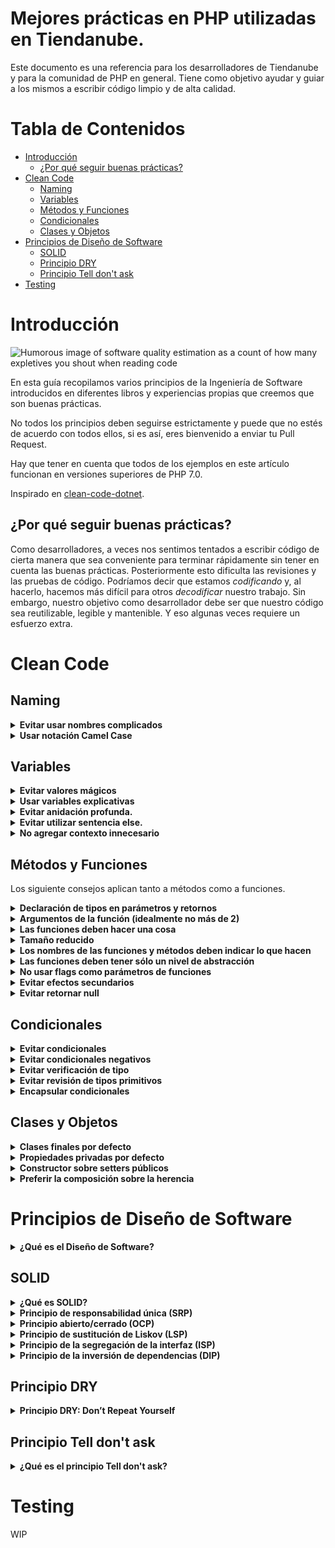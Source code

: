 # Mejores prácticas en PHP utilizadas en Tiendanube.

Este documento es una referencia para los desarrolladores de Tiendanube y para la comunidad de PHP en general. Tiene como objetivo ayudar y guiar a los mismos a escribir código limpio y de alta calidad.

# Tabla de Contenidos

- [Introducción](#intro)
    - [¿Por qué seguir buenas prácticas?](#best-practices)
- [Clean Code](#clean-code)
  - [Naming](#naming)
  - [Variables](#variables)
  - [Métodos y Funciones](#mtodos-y-funciones)
  - [Condicionales](#condicionales)
  - [Clases y Objetos](#clases-y-objetos)
- [Principios de Diseño de Software](#principios-de-diseo-de-software)
  - [SOLID](#solid)
  - [Principio DRY](#principio-dry)
  - [Principio Tell don't ask](#principio-tell-dont-ask)
- [Testing](#testing)

# <a name="intro">Introducción</a>

![Humorous image of software quality estimation as a count of how many expletives you shout when reading code](http://www.osnews.com/images/comics/wtfm.jpg)

En esta guía recopilamos varios principios de la Ingeniería de Software introducidos en diferentes libros y experiencias propias que creemos que son buenas prácticas.

No todos los principios deben seguirse estrictamente y puede que no estés de acuerdo con todos ellos, si es así, eres bienvenido a enviar tu Pull Request.

Hay que tener en cuenta que todos de los ejemplos en este artículo funcionan en versiones superiores de PHP 7.0.

Inspirado en [clean-code-dotnet](https://github.com/thangchung/clean-code-dotnet/blob/master/README.md).

## <a name="best-practices">¿Por qué seguir buenas prácticas?</a>
Como desarrolladores, a veces nos sentimos tentados a escribir código de cierta manera que sea conveniente para terminar rápidamente sin tener en cuenta las buenas prácticas. Posteriormente esto dificulta las revisiones y las pruebas de código.
Podríamos decir que estamos _codificando_ y, al hacerlo, hacemos más difícil para otros _decodificar_ nuestro trabajo. Sin embargo, nuestro objetivo como desarrollador debe ser que nuestro código sea reutilizable, legible y mantenible. Y eso algunas veces requiere un esfuerzo extra.

# Clean Code

## Naming

<details>
  <summary><b>Evitar usar nombres complicados</b></summary>
Un buen nombre permite que los desarrolladores entiendan fácilmente el código. El nombre debe reflejar lo que hace y dar contexto.

**Mal:**

```php
$ymdstr = $moment->format('y-m-d');
```

**Bien:**

```php
$currentDate = $moment->format('y-m-d');
```

**[⬆ Volver](#tabla-de-contenidos)**

</details>

<details>
  <summary><b>Usar notación Camel Case</b></summary>

Usar la [notación CamelCase](https://en.wikipedia.org/wiki/Camel_case) para variables, clases, métodos y funciones.

**Mal:**

```php
$customerphone = '1134971828';

public function calculate_product_price(int $productid, int $quantity)
{
    // some logic
}
```

**Bien:**

```php
$customerPhone = '1134971828';

public function calculateProductPrice(int $productId, int $quantity)
{
    // some logic
}
```

**[⬆ Volver](#tabla-de-contenidos)**

</details>

## Variables

<details>
  <summary><b>Evitar valores mágicos</b></summary>

Valores mágicos se refiere a los valores constantes que se especifican directamente dentro del código. Con frecuencia, dichos valores terminan duplicados dentro del sistema y se convierten en una fuente común de errores cuando se realizan cambios. 

**Mal:**

```php
class Payment 
{
    public function isPending()
    {
        if ($this->status === "pending") 
        { 
            // lógica aquí 
        }
    }
}
```

**Bien:**

```php
class Payment 
{
    const STATUS_PENDING = 'pending';

    public function isPending()
    {
        if ($this->status === self::STATUS_PENDING) 
        { 
            // lógica aquí 
        }
    }
}
```
De esta manera solo tenemos que cambiar en un único lugar centralizado.`

**[⬆ Volver](#tabla-de-contenidos)**

</details>

<details>
  <summary><b>Usar variables explicativas</b></summary>

No fuerce al lector del código a traducir lo que significa la variable. **Explícito es mejor que implícito**.

**Mal:**

```php
$address = 'Avenida Rivadavia 1678, 1406';
$cityZipCodeRegex = '/^[^,]+,\s*(.+?)\s*(\d{4})$/';
preg_match($cityZipCodeRegex, $address, $matches);

saveCityZipCode($matches[1], $matches[2]);
```

**No tan mal:**

```php
$address = 'Avenida Rivadavia 1678, 1406';
$cityZipCodeRegex = '/^[^,]+,\s*(.+?)\s*(\d{4})$/';
preg_match($cityZipCodeRegex, $address, $matches);

[, $street, $zipCode] = $matches;
saveCityZipCode($street, $zipCode);
```

**Bien:**
Al utilizar subpatrones es más fácil entender la expresión regular.
```php
$address = 'Avenida Rivadavia 1678, 1406';
$cityZipCodeRegex = '/^[^,]+,\s*(?<street>.+?)\s*(?<zipCode>\d{4})$/';
preg_match($cityZipCodeRegex, $address, $matches);

saveCityZipCode($matches['street'], $matches['zipCode']);
```

**[⬆ Volver](#tabla-de-contenidos)**

</details>

<details>
  <summary><b>Evitar anidación profunda.</b></summary>

Debemos minimizar al máximo los niveles de indentación. Muchas declaraciones if-else anidadas pueden hacer tu código difícil de seguir. 

**Mal**

```php
function isShopOpen($day): bool
{
    if ($day) {
        if (is_string($day)) {
            $day = strtolower($day);
            if ($day === 'friday') {
                return true;
            } elseif ($day === 'saturday') {
                return true;
            } elseif ($day === 'sunday') {
                return true;
            } else {
                return false;
            }
        } else {
            return false;
        }
    } else {
        return false;
    }
}
```

**Bien**

```php
function isShopOpen(string $day): bool
{
    if (empty($day)) {
        return false;
    }

    $openingDays = [
        'friday', 'saturday', 'sunday'
    ];

    return in_array(strtolower($day), $openingDays, true);
}
```

**[⬆ Volver](#tabla-de-contenidos)**

</details>

<details>
  <summary><b>Evitar utilizar sentencia else.</b></summary>

La sentencia `else` puede dificultar la lectura del código si la sentencia `if` contiene demasiado código. 

**Mal**

```php
if ($product->hasStock()) {
    // mucho código...
} else {
    return false;
}
```

**Bien**

Para evitar utilizar la sentencia `else` podemos utilizar Cláusulas de Guarda.
Las cláusulas de guarda es una técnica sensilla que consiste en negar la condición de la consulta y eliminar la sentencia `else`.
```php
if (!$product->hasStock()) {
    return false;
}

// código...
```
**[⬆ Volver](#tabla-de-contenidos)**

</details>

<details>
  <summary><b>No agregar contexto innecesario</b></summary>

Si el nombre de tu clase/objeto te dice algo, no lo repitas en el nombre del atributo.

**Mal:**

```php
class Product
{
    private $productPrice;
    private $productStock;
    private $productDescription;

    //...
}
```

**Bien:**

```php
class Product
{
    private $price;
    private $stock;
    private $description;

    //...
}
```

**[⬆ Volver](#tabla-de-contenidos)**

</details>

## <a name="mtodos-y-funciones">Métodos y Funciones</a>
Los siguiente consejos aplican tanto a métodos como a funciones.

<details>
  <summary><b>Declaración de tipos en parámetros y retornos</b></summary>
  
  Desde PHP 7 podemos utilizar la declaración de tipos para los argumentos de entrada y salida de nuestras funciones y métodos. 

**Mal:**

```php
function sum($val1, $val2)
{
    return $val1 + $val2;
}
```

**Bien:**

```php
function sum(int $val1, int $val2): int
{
    return $val1 + $val2;
}
```

**[⬆ Volver](#tabla-de-contenidos)**

</details>

<details>
  <summary><b>Argumentos de la función (idealmente no más de 2)</b></summary>

El número ideal de argumentos es cero, después uno (monádico) y después dos (diádico). Siempre debes evitar desarrollar funciones o métodos con tres o más argumentos (poliádico). Más de dos argumentos significa que el método esta haciendo demasiadas cosas.
Para los casos en donde se necesiten más de dos argumentos, es mejor utilizar un objeto como argumento.

**Mal:**

```php
function createProduct(string $title, string $description, float $price, int $stock): void
{
    // ...
}
```

**Bien:**

```php
class ProductConfig
{
    private string $title;
    private string $description;
    private float $price;
    private int $stock;

    public function __construct(string $title, string $description, float $price, int $stock) 
    {
        $this->title = $title;
        $this->description = $description;
        $this->price = $price;
        $this->stock = $stock;
    }
}

$config = new ProductConfig('foo', 'bar', 10.0, 100);
createProduct($config);

function createProduct(ProductConfig $config): void
{
    // ...
}
```

**[⬆ Volver](#tabla-de-contenidos)**

</details>

<details>
  <summary><b>Las funciones deben hacer una cosa</b></summary>

Cuando las funciones hacen más de una acción, se vuelven difíciles de razonar y probar. Cuando puedes aislar una función en una sola acción, ellas pueden ser refactorizadas con facilidad y el código será mucho más fácil de leer y reutilizar.

**Mal:**

```php
function emailClients(array $clients): void
{
    foreach ($clients as $client) {
        $clientRecord = $db->find($client);
        if ($clientRecord->isActive()) {
            email($client);
        }
    }
}
```

**Bien:**

```php
function emailClients(array $clients): void
{
    $activeClients = activeClients($clients);
    array_walk($activeClients, 'email');
}

function activeClients(array $clients): array
{
    return array_filter($clients, 'isClientActive');
}

function isClientActive(int $client): bool
{
    $clientRecord = $db->find($client);

    return $clientRecord->isActive();
}
```

**[⬆ Volver](#tabla-de-contenidos)**

</details>

<details>
  <summary><b>Tamaño reducido</b></summary>

La primera regla de las funciones es que deben ser de tamaño reducido. La segunda regla es que deben ser todavía más reducidos.
La experiencia cuenta que las funciones con más de 20 líneas de código aproximadamente, esconden más de una acción.

**[⬆ Volver](#tabla-de-contenidos)**

</details>

<details>
  <summary><b>Los nombres de las funciones y métodos deben indicar lo que hacen</b></summary>

**Mal:**

```php
class Email
{
    //...

    public function handle(): void
    {
        mail($this->to, $this->subject, $this->body);
    }
}

$message = new Email(...);
// ¿Qué es esto? ¿Un "manejador" para los mensajes? 🤔
$message->handle();
```

**Bien:**

```php
class Email 
{
    //...

    public function send(): void
    {
        mail($this->to, $this->subject, $this->body);
    }
}

$message = new Email(...);
// Limpio y obvio
$message->send();
```

**[⬆ Volver](#tabla-de-contenidos)**

</details>

<details>
  <summary><b>Las funciones deben tener sólo un nivel de abstracción</b></summary>
  
Cuando existe más de un nivel de abstracción usualmente es porque la función está haciendo demasiado. Dividirlas en funciones más pequeñas lleva a la reutilización de las mismas y facilita las pruebas.

**Mal:**

```php
function parseBetterJSAlternative(string $code): void
{
    $regexes = [
        // ...
    ];

    $statements = explode(' ', $code);
    $tokens = [];
    foreach ($regexes as $regex) {
        foreach ($statements as $statement) {
            // ...
        }
    }

    $ast = [];
    foreach ($tokens as $token) {
        // lex...
    }

    foreach ($ast as $node) {
        // convertir...
    }
}
```

**También mal:**

Hemos separado algunas de las funcionalidades, pero la función parseBetterJSAlternative() todavía es muy compleja e imposible de probar.

```php
function tokenize(string $code): array
{
    $regexes = [
        // ...
    ];

    $statements = explode(' ', $code);
    $tokens = [];
    foreach ($regexes as $regex) {
        foreach ($statements as $statement) {
            $tokens[] = /* ... */;
        }
    }

    return $tokens;
}

function lexer(array $tokens): array
{
    $ast = [];
    foreach ($tokens as $token) {
        $ast[] = /* ... */;
    }

    return $ast;
}

function parseBetterJSAlternative(string $code): void
{
    $tokens = tokenize($code);
    $ast = lexer($tokens);
    foreach ($ast as $node) {
        // convertir...
    }
}
```

**Bien:**

Lo mejor es sacar las dependencias de la función `parseBetterJSAlternative()`.

```php
class Tokenizer
{
    public function tokenize(string $code): array
    {
        $regexes = [
            // ...
        ];

        $statements = explode(' ', $code);
        $tokens = [];
        foreach ($regexes as $regex) {
            foreach ($statements as $statement) {
                $tokens[] = /* ... */;
            }
        }

        return $tokens;
    }
}

class Lexer
{
    public function lexify(array $tokens): array
    {
        $ast = [];
        foreach ($tokens as $token) {
            $ast[] = /* ... */;
        }

        return $ast;
    }
}

class BetterJSAlternative
{
    private $tokenizer;
    private $lexer;

    public function __construct(Tokenizer $tokenizer, Lexer $lexer)
    {
        $this->tokenizer = $tokenizer;
        $this->lexer = $lexer;
    }

    public function parse(string $code): void
    {
        $tokens = $this->tokenizer->tokenize($code);
        $ast = $this->lexer->lexify($tokens);
        foreach ($ast as $node) {
            // convertir...
        }
    }
}
```

**[⬆ Volver](#tabla-de-contenidos)**

</details>

<details>
  <summary><b>No usar flags como parámetros de funciones</b></summary>
  
Las banderas le dicen al usuario que la función hace más de una cosa. Se debe dividir las funciones si siguen diferentes caminos basados en un valor booleano.

**Mal:**

```php
function createFile(string $name, bool $temp = false): void
{
    if ($temp) {
        touch('./temp/'.$name);
    } else {
        touch($name);
    }
}
```

**Bien:**

```php
function createFile(string $name): void
{
    touch($name);
}

function createTempFile(string $name): void
{
    touch('./temp/'.$name);
}
```

**[⬆ Volver](#tabla-de-contenidos)**

</details>

<details>
  <summary><b>Evitar efectos secundarios</b></summary>

El punto principal es evitar compartir estados entre objetos sin alguna estructura, usar tipos de datos mutables que puedan ser escritos por cualquiera, y no centralizar donde el efectos ocurren.

**Mal:**

```php
function createUser(string $name, string $email, string $password)
{
    $user = new User($name, $email, $password);
    $user->create();
    $message = new Email($email);
    $message->send();
}
```

**Bien:**

```php
function createUser(string $name, string $email, string $password)
{
    $user = new User($name, $email, $password);
    $user->create();
}

function sendEmail($email)
{
    $message = new Email($email);
    $message->send();
}
```

**[⬆ Volver](#tabla-de-contenidos)**

</details>

<details>
  <summary><b>Evitar retornar null</b></summary>

Al retornar `null` podríamos estar obligando al cliente de la función o método a realizar una validación adicional.
Basta con que falte la comprobación de `null` para que la aplicación pierda el control.

Si siente la tentación de devolver `null`, pruebe con lanzar una excepción, devolver una estructura vacía o un objeto vacío ([Null Object Pattern](https://en.wikipedia.org/wiki/Null_object_pattern)). 

**Mal:**

```php
function getItems()
{
    //...

    return null;
}

$items = getItems();
if ($items !== null) {
    foreach ($items as $item) {
        // ...
    }
}
```

**Bien:**

```php
function getItems()
{
    //...

    return [];
}

$items = getItems();
foreach ($items as $item) {
    // ...
}
```

**[⬆ Volver](#tabla-de-contenidos)**

</details>

## Condicionales

<details>
  <summary><b>Evitar condicionales</b></summary>

Al tener declaraciones `if` dentro de nuestras funciones, estamos diciendo que nuestra función puede hacer más de una cosa.

Una de varias soluciones es utilizar polimorfismo para evitar condicionales.

**Mal:**

```php
class Airplane
{
    public function getCruisingAltitude(): int
    {
        switch ($this->type) {
            case '777':
                return $this->getMaxAltitude() - $this->getPassengerCount();
            case 'Air Force One':
                return $this->getMaxAltitude();
            case 'Cessna':
                return $this->getMaxAltitude() - $this->getFuelExpenditure();
        }
    }
}
```

**Bien:**

```php
interface Airplane
{
    public function getCruisingAltitude(): int;
}

class Boeing777 implements Airplane
{
    public function getCruisingAltitude(): int
    {
        return $this->getMaxAltitude() - $this->getPassengerCount();
    }
}

class AirForceOne implements Airplane
{
    public function getCruisingAltitude(): int
    {
        return $this->getMaxAltitude();
    }
}

class Cessna implements Airplane
{
    public function getCruisingAltitude(): int
    {
        return $this->getMaxAltitude() - $this->getFuelExpenditure();
    }
}
```
**[⬆ Volver](#tabla-de-contenidos)**

</details>

<details>
  <summary><b>Evitar condicionales negativos</b></summary>

**Mal:**

```php
if (!haveNotPromotions($product))
{
    // ...
}
```

**Bien:**

```php
if (havePromotions($product))
{
    // ...
}
```
**[⬆ Volver](#tabla-de-contenidos)**

</details>

<details>
  <summary><b>Evitar verificación de tipo</b></summary>

Hacer verificaciones de tipos da una falsa "seguridad de tipado" además de afectar la legibilidad del código.

**Mal:**

```php
function travelToTexas($vehicle): void
{
    if ($vehicle instanceof Bicycle) {
        $vehicle->pedalTo(new Location('texas'));
    } elseif ($vehicle instanceof Car) {
        $vehicle->driveTo(new Location('texas'));
    }
}
```

**Bien:**

```php
function travelToTexas(Traveler $vehicle): void
{
    $vehicle->travelTo(new Location('texas'));
}
```

**[⬆ Volver](#tabla-de-contenidos)**

</details>

<details>
  <summary><b>Evitar revisión de tipos primitivos</b></summary>
  
  El punto anterior también aplica a los tipos primitivos. 

**Mal:**

```php
function combine($val1, $val2): int
{
    if (!is_numeric($val1) || !is_numeric($val2)) {
        throw new \Exception('Must be of type Number');
    }

    return $val1 + $val2;
}
```

**Bien:**

```php
function combine(int $val1, int $val2): int
{
    return $val1 + $val2;
}
```

**[⬆ Volver](#tabla-de-contenidos)**

</details>

<details>
  <summary><b>Encapsular condicionales</b></summary>
  
  Encapsula condiciones dentro de métodos o funciones brinda un unico punto de modificación, mayor cohesión y promueve la reutilización. 

**Mal:**

```php
if ($payment->status === 'pending') {
    // ...
}
```

**Bien:**

```php
if ($payment->isPending()) {
    // ...
}
```

**[⬆ Volver](#tabla-de-contenidos)**

</details>

## Clases y Objetos

<details>
  <summary><b>Clases finales por defecto</b></summary>
  
  Al momento de pensar y crear una clase debemos partir de la premisa que son clases finales. De esta forma promovemos la idea de que deben funcionar como una unidad del sistema.
  Permitiendo mayor entendimiento, mantenimiento y reutilización de la clase.
  
  **La visibilidad de los objetos se debe ir abriendo según evolucione el código o en casos justificados.**

**No tan bien:**

```php
class Employee
{
    // código...
}
```

**Bien:**

```php
final class Employee
{
    // código...
}
```

**[⬆ Volver](#tabla-de-contenidos)**

</details>

<details>
  <summary><b>Propiedades privadas por defecto</b></summary>

La visibilidad de las propiedades debe ser `private` por defecto. Ya que el objeto no debe revelar nada de si mismo, 
excepto lo que sea necesario para que otras partes del sistema interactúen con él.

**Mal:**

```php
final class Product
{
    public float $price = 1000.00;
}
```

**Bien:**

```php
final class Product
{
    private float $price = 1000.00;
```

**[⬆ Volver](#tabla-de-contenidos)**

</details>

<details>
  <summary><b>Constructor sobre setters públicos</b></summary>
  
  Siempre debemos esconder los detalles de implementación de los objetos. 
  Para eso, debemos construir los objetos por medio de su constructor y no por setters públicos.

**Mal:**

```php
final class Product
{
    private string $description;
    private float $price;

    public function setDescription(string $value): void
    {
        $this->description = $value;
    }

    public function setPrice(float $value): void
    {
        $this->price = $value;
    }
}

$product = new Product();
$product->setDescription('Foo');
$product->setPrice(1000.00);
```

**Bien:**

```php
final class Product
{
    private string $description;
    private float $price;

    public function __construct(string $description, float $price)
    {
        $this->description = $description;
        $this->price = $price;
    }
}

$product = new Product('Foo', 1000.00);
```

**O también:**

Note que los setters son `private`. 
Esta forma es útil cuando deseas agregar lógica al momento de establecer una propiedad.

```php
final class Product
{
    private string $description;
    private float $price;

    public function __construct(string $description, float $price)
    {
        $this->setDescription($description);
        $this->setPrice($price);
    }
    
    private function setDescription(string $value): void
    {
        $this->description = $value;
    }

    private function setPrice(float $value): void
    {
        $this->price = $value;
    }   
}

$product = new Product('Foo', 1000.00);
```

**[⬆ Volver](#tabla-de-contenidos)**

</details>

<details>
  <summary><b>Preferir la composición sobre la herencia</b></summary>

Composición sobre herencia es un principio de diseño que permite una mayor flexibilidad.
Es más natural construir clases de dominio a partir de varios componentes 
que tratar de encontrar puntos en común entre ellos y crear un árbol genealógico, como ocurre con la herencia.
La composición también proporciona un dominio del negocio más estable a largo plazo, 
ya que es menos propenso a las peculiaridades que puedan llegar a tener las clases hijas de hijas de hijas...

**Mal:**

```php
class Vehicle
{    
    public function move()
    {
        echo "Move the car";
    }    
}

class Car extends Vehicle
{
    public function accelarate()
    {    
        $this->move();    
    }
}

$car = new Car();
$car->accelarate();
```
En este ejemplo existe un acoplamiento muy estrecho entre las clases `Vehicle` y `Car`.
Si algo cambia en la clase `Vehicle`, específicamente en el método `move()`, la clase `Car` puede romperse fácilmente
ya que la superclase `Vehicle` no tiene idea de para qué la utilizan las clases hijas.

**Bien:**

```php
interface MoveVehicle
{
    public function move();
}

final class Vehicle implements MoveVehicle
{    
    public function move()
    {
        echo "Move the car";
    }    
}

final class Car
{
    private MoveVehicle $vehicle;

    public function __construct(MoveVehicle $vehicle)
    {
        $this->vehicle = $vehicle;
    }

    public function accelarate()
    {    
        $this->vehicle->move();    
    }
}

$vehicle = new Vehicle();
$car = new Car($vehicle);
$car->accelarate();
```

Ahora nuestra clase `Car` se compone de cualquier clase que implemente la interfaz. Esto brinda una gran flexibilidad y 
rompe con el acoplamiento estrecho que teníamos en la herencia.

**[⬆ Volver](#tabla-de-contenidos)**

</details>

# <a name="principios-de-diseo-de-software">Principios de Diseño de Software</a>

<details>
  <summary><b>¿Qué es el Diseño de Software?</b></summary>
  
  Los principios de diseño son un conjunto de diseños y buenas prácticas que se emplean en OOD y OOP (diseño y programación orientada a objetos).
  
  Robert C. Martin dice que la mayoría de nosotros usamos lenguajes orientados a objetos sin saber por qué, y sin saber cómo obtener el beneficio máximo de ellos. Por este motivo es que surgen estos patrones de diseño.
  
  Aplicar estos principios nos ayudaran, entre otras cosas, a crear un código que sea más legible, simple, reusable, escalable y fácil de mantener. Es decir, nos ayudaran a evitar los problemas con los que nos solemos encontrar a medida que nuestro código va creciendo.
  
  Algunos de ellos son:
</details>

## SOLID

<details>
  <summary><b>¿Qué es SOLID?</b></summary>
  
  SOLID es un acrónimo donde cada letra representa un principio del diseño orientado a objetos. 
  Los cinco principios están muy relacionados entre si y nos brindan distintas técnicas para crear código de alta calidad.

- [S: Principio de responsabilidad única (SRP)](#single-responsibility-principle-srp)
- [O: Principio abierto/cerrado (OCP)](#open-closed-principle-ocp)
- [L: Principio de sustitución de Liskov (LSP)](#liskov-substitution-principle-lsp)
- [I: Principio de la segregación de la interfaz (ISP)](#interface-segregation-principle-isp)
- [D: Principio de la inversión de dependencias (DIP)](#dependency-inversion-principle-dip)

</details>

<details>
  <summary><b>Principio de responsabilidad única (SRP)</b></summary>

El Principio de Responsabilidad Única (SRP) es la S del Principio SOLID y nos dice que una clase debe tener un único motivo 
por el cual debe ser modificada.

**Mal:**

```php
class Page 
{
    private string $title;
    
    public function title(): string 
    {
        return $this->title;
    }
    
    public function formatJson() 
    {
        return json_encode($this->title());
    }
}
```
Si necesitamos agregar otro tipo de formato debemos modificar la clase para agregar otro método. 
Eso está bien para una clase tan simple como esta, pero si la clase tuviera más propiedades, el formato sería más complejo de cambiar.

**Bien:**

```php
class Page 
{
    private string $title;
 
    public function title(): string
    {
        return $this->title;    
    }
}
 
class JsonPageFormatter 
{
    public function format(Page $page)
    {
        return  json_encode($page->title());
    }
}
```

Hacer esto significa que si quisiéramos crear un formato XML, simplemente podríamos agregar una clase llamada `XmlPageFormatter` 
y escribir un código simple para generar XML. Ahora solo tenemos una razón para cambiar la clase `Page`.

**[⬆ Volver](#tabla-de-contenidos)**

</details>

<details>
    <summary name="open-closed-principle-ocp"><b>Principio abierto/cerrado (OCP)</b></summary>

Las entidades de software (clases, módulos, funciones, etc) deben ser abiertas para ser extendidas, pero cerradas para modificarlas.
Este principio establece que puedes permitir a tus colegas desarrolladores agregar nuevas funcionalidades pero sin cambiar el código existente.

Parece complicado pero gracias a las interfaces y abstracciones se convierte en algo muy simple.

**Mal:**

```php
class Customer
{
    public function pay(float $total, CreditCardPayment $paymentMethod)
    {
        $paymentMethod->execute($total);
    }
}

class CreditCardPayment
{
    public function execute(float $total)
    {
        // lógica para pagar con tarjeta de crédito...
    }
}

$customer = new Customer();
$customer->pay(1000.00, new CreditCardPayment());
```

De esta forma, el cliente solamente puede pagar con tarjeta de crédito. Si quisiéramos agregar un nuevo método de pago 
deberíamos modificar el método `pay()`.

**Bien:**

```php
interface PaymentMethod
{
    public function execute(float $total);
}

class Customer
{
    public function pay(float $total, PaymentMethod $paymentMethod)
    {
        $paymentMethod->execute($total);
    }
}

class CreditCardPayment implements PaymentMethod
{
    public function execute(float $total)
    {
        // lógica para pagar con tarjeta de crédito...
    }
}

class CashPayment implements PaymentMethod
{
    public function execute(float $total)
    {
        // lógica para pagar con dinero...
    }
}

$customer = new Customer();
$customer->pay(1000.00, new CreditCardPayment());
// o
$customer->pay(1000.00, new CashPayment());
```

Gracias a la interfaz `PaymentMethod`, el método `pay()` quedo cerrado para modificaciones pero abierto a nuevas formas de pago.
**[⬆ Volver](#tabla-de-contenidos)**

</details>

<details>
  <summary><b>Principio de sustitución de Liskov (LSP)</b></summary>

El principio de Liskov establece que, dada una clase padre y una clase hija, pueden intercambiarse sin obtener resultados incorrectos.

**Mal:**

```php
class Rectangle
{
    // ...

    public function setWidth(int $width): void
    {
        $this->width = $width;
    }

    public function setHeight(int $height): void
    {
        $this->height = $height;
    }

    public function getArea(): int
    {
        return $this->width * $this->height;
    }
}

class Square extends Rectangle
{
    //... 

    public function setWidth(int $width): void
    {
        $this->width = $this->height = $width;
    }

    public function setHeight(int $height): void
    {
        $this->width = $this->height = $height;
    }
}
```

Debido a que `Square` es diferente a `Rectangle`, se necesita anular parte del código para permitir 
que un cuadrado exista correctamente.

Anular mucho código en clases para adaptarse a situaciones específicas puede provocar problemas de mantenimiento.

**Bien:**

```php
interface Quadrilateral {
  public function setHeight(int $height);
 
  public function setWidth(int $width);
 
  public function getArea();
}
 
class Rectangle implements Quadrilateral
{
    // ...
}
 
class Square implements Quadrilateral
{
    // ...
}
```

La conclusión aquí es que si se anulando gran parte del código, entonces tal vez la arquitectura no sea la correcta y se debería pensar en el principio de sustitución de Liskov.

**[⬆ Volver](#tabla-de-contenidos)**

</details>

<details>
  <summary><b>Principio de la segregación de la interfaz (ISP)</b></summary>

 El principio de segregación de la interfaz dice que un cliente solo debe conocer los métodos que van a utilizar y no aquellos que no utilizará.

**Mal:**

```php
interface Worker 
{
  public function takeBreak();
  public function code();
  public function callToClient();
  public function attendMeetings();
  public function getPaid();
}

class Manager implements Worker 
{
    // ...

    public function code() 
    {
        return false;
    }
}

class Developer implements Worker 
{
    // ...

    public function callToClient() 
    {
        echo "I'll ask my manager.";
    }
}
```
En el ejemplo anterior, la interfaz `Worker` abarca demasiadas funcionalidades obligando a implementar 
el método `callToClient()` en la clase `Developer` o devolver falso en el método `code()` para `Manager` ya que los managers no desarrollan. 

**Bien:**

Al aplicar ISP las interfaces quedan divididas en varias especificas.

```php
interface Worker 
{
    public function takeBreak();
    public function getPaid();
}
 
interface Coder 
{
    public function code();
}
 
interface ClientFacer 
{
    public function callToClient();
    public function attendMeetings();
}

class Developer implements Worker, Coder 
{
    // ...
}
 
class Manager implements Worker, ClientFacer 
{
    // ...
}
```

**[⬆ Volver](#tabla-de-contenidos)**

</details>

<details>
  <summary><b>Principio de la inversión de dependencias (DIP)</b></summary>

El principio de la inversión de dependencias consiste en que las clases no deben depender de clases concretas, sino que deben depender de abstracciones.

**Mal:**

```php
class MySqlConnection 
{
    public function connect() {}
}
 
class PageLoader 
{
    private MySqlConnection $dbConnection;

    public function __construct(MySqlConnection $dbConnection) 
    {
        $this->dbConnection = $dbConnection;
    }
}
```

**Bien:**

```php
interface DbConnectionInterface 
{
    public function connect();
} 
 
class MySqlConnection implements DbConnectionInterface 
{
    public function connect() {}
}
 
class PageLoader 
{
    private DbConnectionInterface $dbConnection;

    public function __construct(DbConnectionInterface $dbConnection) 
    {
        $this->dbConnection = $dbConnection;
    }
}
```

Otro ejemplo de este principio lo vimos en la sección de [Composición sobre Herencia]

**[⬆ Volver](#tabla-de-contenidos)**

</details>

## Principio DRY
<details>
  <summary><b>Principio DRY: Don’t Repeat Yourself</b></summary>

Según este principio toda pieza de información nunca debería ser duplicada debido a que la duplicación incrementa la dificultad 
en los cambios y evolución posterior, puede perjudicar la claridad y crear un espacio para posibles inconsistencias.

A menudo se tiene código duplicado porque existen dos o más cosas ligeramente diferentes que comparten mucho en común, 
pero sus diferencias fuerzan a tener dos o más funciones separadas haciendo mas de lo mismo. 
Remover código duplicado significa crear una abstracción que puedan manejar diferentes conjuntos de cosas en una función/método/clase. 

**Mal:**

```php
function showDeveloperList(array $developers): void
{
    foreach ($developers as $developer) {
        $expectedSalary = $developer->calculateExpectedSalary();
        $experience = $developer->getExperience();
        $githubLink = $developer->getGithubLink();
        $data = [
            $expectedSalary,
            $experience,
            $githubLink
        ];

        render($data);
    }
}

function showManagerList(array $managers): void
{
    foreach ($managers as $manager) {
        $expectedSalary = $manager->calculateExpectedSalary();
        $experience = $manager->getExperience();
        $githubLink = $manager->getGithubLink();
        $data = [
            $expectedSalary,
            $experience,
            $githubLink
        ];

        render($data);
    }
}
```

**Bien:**

```php
function showList(array $employees): void
{
    foreach ($employees as $employee) {
        $expectedSalary = $employee->calculateExpectedSalary();
        $experience = $employee->getExperience();
        $githubLink = $employee->getGithubLink();
        $data = [
            $expectedSalary,
            $experience,
            $githubLink
        ];

        render($data);
    }
}
```

**Mejor:**

Mejor aún si se eliminan variables temporales.

```php
function showList(array $employees): void
{
    foreach ($employees as $employee) {
        render([
            $employee->calculateExpectedSalary(),
            $employee->getExperience(),
            $employee->getGithubLink()
        ]);
    }
}
```

**[⬆ Volver](#tabla-de-contenidos)**

</details>

## <a name="principio-tell-dont-ask">Principio Tell don't ask</a>
<details>
  <summary><b>¿Qué es el principio Tell don't ask?</b></summary>

El principio Tell Don’t Ask dice que no se debe preguntar a un objeto sobre su estado para luego realizar una acción. 
Por el contrario, debe realizar la acción directamente.

**Mal:**

```php
$order = new Order();
if ($order->hasFreeShipping()) {
    $order->shippingCost = 0;
}
```

**Bien:**

```php
$order = new Order();
$order->updateShippingPrice();

class Order
{
    public function updateShippingPrice()
    {
        if ($this->hasFreeShipping()) {
            $this->shippingCost = 0;
        }

        // ...
    }
}
```

**[⬆ Volver](#tabla-de-contenidos)**

</details>

# Testing
WIP
